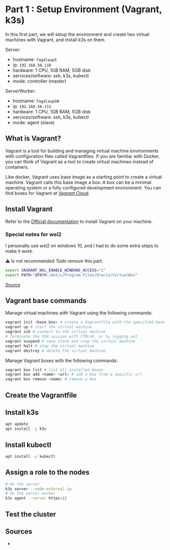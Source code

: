 # Part 1 : Setup Environment (Vagrant, k3s)

In this first part, we will setup the environment and create two virtual machines with Vagrant, and install k3s on them.

Server:
 - hostname: `fagalaupS`
 - ip: `192.168.56.110`
 - hardware: 1 CPU, 1GB RAM, 5GB disk
 - services/software: ssh, k3s, kubectl
 - mode: controller (master)

ServerWorker:
 - hostname: `fagalaupSW`
 - ip: `192.168.56.111`
 - hardware: 1 CPU, 1GB RAM, 5GB disk
 - services/software: ssh, k3s, kubectl
 - mode: agent (slave)

## What is Vagrant?

Vagrant is a tool for building and managing virtual machine environments  with configuration files called Vagrantfiles. If you are familiar with Docker, you can think of Vagrant as a tool to create virtual machines instead of containers.

Like docker, Vagrant uses base image as a starting point to create a virtual machine. Vagrant calls this base image a box. A box can be a minimal operating system or a fully configured development environment. You can find boxes for Vagrant at [Vagrant Cloud](https://app.vagrantup.com/boxes/search).


## Install Vagrant

Refer to the [Official documentation](https://developer.hashicorp.com/vagrant/tutorials/getting-started/getting-started-install) to install Vagrant on your machine.

### Special notes for wsl2

I personally use wsl2 on windows 10, and I had to do some extra steps to make it work.

⚠️ Is not recommended *Todo* remove this part.

```bash
export VAGRANT_WSL_ENABLE_WINDOWS_ACCESS="1"
export PATH="$PATH:/mnt/c/Program Files/Oracle/VirtualBox"
```

[Source](https://developer.hashicorp.com/vagrant/docs/other/wsl)

## Vagrant base commands

Manage virtual machines with Vagrant using the following commands:

```bash
vagrant init <base_box> # create a Vagrantfile with the specified base box
vagrant up # start the virtual machine
vagrant ssh # connect to the virtual machine
# Terminate the SSH session with CTRL+D, or by logging out
vagrant suspend # save state and stop the virtual machine
vagrant halt # stop the virtual machine
vagrant destroy # delete the virtual machine
```
Manage Vagrant boxes with the following commands:

```bash
vagrant box list # list all installed boxes
vagrant box add <name> <url> # add a box from a specific url
vagrant box remove <name> # remove a box
```

## Create the Vagrantfile

## Install k3s

```bash
apt update
apt install -y k3s
```

## Install kubectl

```bash
apt install -y kubectl
```

## Assign a role to the nodes

```bash
# On the server
k3s server --node-external-ip
# On the server worker
k3s agent --server https://
```

## Test the cluster




## Sources
 - 